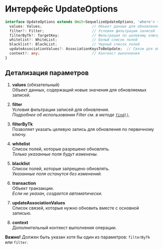 # Интерфейс UpdateOptions

```typescript
interface UpdateOptions extends Omit<SequelizeUpdateOptions, 'where'> {
  values: Values;                       // Объект данных для обновления
  filter?: Filter;                      // Условия фильтрации записей
  filterByTk?: TargetKey;               // Фильтрация по целевому ключу
  whitelist?: WhiteList;                // Белый список полей
  blacklist?: BlackList;                // Черный список полей
  updateAssociationValues?: AssociationKeysToBeUpdate;  // Связи для обновления
  context?: any;                        // Контекст выполнения
}
```

## Детализация параметров

1. **values** (обязательный)  
   Объект данных, содержащий новые значения для обновляемых записей.

2. **filter**  
   Условия фильтрации записей для обновления.  
   *Подробнее об использовании Filter см. в методе [`find()`](#find).*

3. **filterByTk**  
   Позволяет указать целевую запись для обновления по первичному ключу.

4. **whitelist**  
   Список полей, которые разрешено обновлять.  
   *Только указанные поля будут изменены.*

5. **blacklist**  
   Список полей, которые запрещено обновлять.  
   *Указанные поля останутся без изменений.*

6. **transaction**  
   Объект транзакции.  
   *Если не указан, создается автоматически.*

7. **updateAssociationValues**  
   Список связей, которые нужно обновить вместе с основной записью.

8. **context**  
   Дополнительный контекст выполнения операции.

**Важно!** Должен быть указан хотя бы один из параметров: `filterByTk` или `filter`.
